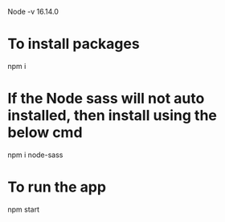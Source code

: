Node -v 16.14.0

# To install packages
npm i

# If the Node sass will not auto installed, then install using the below cmd
npm i node-sass

# To run the app
npm start

